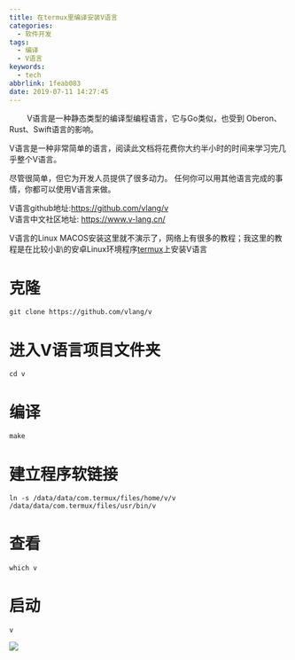 ```yaml
---
title: 在termux里编译安装V语言
categories:
  - 软件开发
tags:
  - 编译
  - V语言
keywords:
  - tech
abbrlink: 1feab083
date: 2019-07-11 14:27:45
---
```

&emsp;&emsp; V语言是一种静态类型的编译型编程语言，它与Go类似，也受到 Oberon、Rust、Swift语言的影响。

V语言是一种非常简单的语言，阅读此文档将花费你大约半小时的时间来学习完几乎整个V语言。

尽管很简单，但它为开发人员提供了很多动力。 任何你可以用其他语言完成的事情，你都可以使用V语言来做。

V语言github地址:https://github.com/vlang/v  
V语言中文社区地址: https://www.v-lang.cn/ 
 
V语言的Linux MACOS安装这里就不演示了，网络上有很多的教程；我这里的教程是在比较小趴的安卓Linux环境程序[termux](https://termux.com)上安装V语言

# 克隆
```
git clone https://github.com/vlang/v
```
# 进入V语言项目文件夹
```
cd v
```
# 编译
```
make
```
# 建立程序软链接
```
ln -s /data/data/com.termux/files/home/v/v /data/data/com.termux/files/usr/bin/v
```
# 查看
```
which v
```
# 启动
```
v
```

![](https://i.bmp.ovh/imgs/2019/07/a0ffa8434fa5c47b.jpg)
#### 




# 

## 

### 

#### 



<!--more-->
